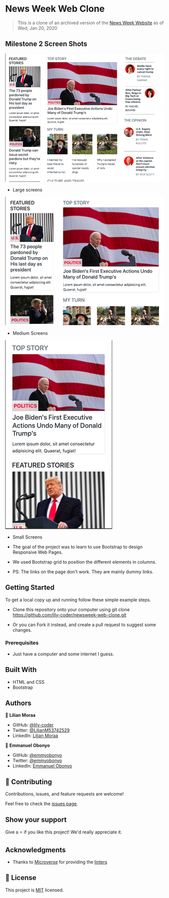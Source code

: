# News Week Web Clone

> This is a clone of an archived version of the [News Week Website](https://web.archive.org/web/20210120125445/https://www.newsweek.com/) as of Wed, Jan 20, 2020

## Milestone 2 Screen Shots
![screenshot](./img/large.png)
- Large screens

![screenshot](./img/medium.png)
- Medium Screens

![screenshot](./img/small.png)
- Small Screens

- The goal of the project was to learn to use Bootstrap to design Responsive Web Pages.
- We used Bootstrap grid to position the different elements in columns.
- PS: The links on the page don't work. They are mainly dummy links.

## Getting Started

To get a local copy up and running follow these simple example steps.

- Clone this repository onto your computer using git clone https://github.com/lily-coder/newsweek-web-clone.git

- Or you can Fork it instead, and create a pull request to suggest some changes.

### Prerequisites

- Just have a computer and some internet I guess.

## Built With

- HTML and CSS
- Bootstrap

## Authors

👤 **Lilian Moraa**

- GitHub: [@lily-coder](https://github.com/lily-coder)
- Twitter: [@LilianM53742529](https://mobile.twitter.com/LilianM53742529)
- LinkedIn: [Lilian Moraa](https://www.linkedin.com/in/lilian-moraa-99950b1b8)

👤 **Emmanuel Obonyo**

- GitHub: [@emmyobonyo](https://github.com/emmyobonyo)
- Twitter: [@emmyobonyo](https://twitter.com/emmyobonyo)
- LinkedIn: [Emmanuel Obonyo](https://www.linkedin.com/in/emmanuel-obonyo-3728a2200/)


## 🤝 Contributing

Contributions, issues, and feature requests are welcome!

Feel free to check the [issues page](https://github.com/lily-coder/newsweek-web-clone/issues).

## Show your support

Give a ⭐️ if you like this project! We'd really appreciate it.

## Acknowledgments

- Thanks to [Microverse](https://github.com/lily-coder/newsweek-web-clone/issues) for providing the [linters](https://github.com/microverseinc/linters-config/tree/master/html-css)


## 📝 License

This project is [MIT](./MIT.md) licensed.